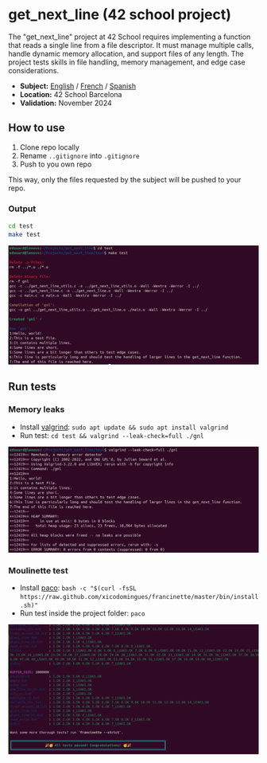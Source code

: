 # get_next_line (42 school project)

The "get_next_line" project at 42 School requires implementing a function that reads a single line from a file descriptor. It must manage multiple calls, handle dynamic memory allocation, and support files of any length. The project tests skills in file handling, memory management, and edge case considerations.

- **Subject:** [English](./subject/en.subject.pdf) / [French](./subject/fr.subject.pdf) / [Spanish](./subject/es.subject.pdf)
- **Location:** 42 School Barcelona
- **Validation:** November 2024

## How to use

1. Clone repo locally
2. Rename `..gitignore` into `.gitignore`
3. Push to you own repo

This way, only the files requested by the subject will be pushed to your repo.

### Output
```bash
cd test
make test
```

![42 get_next_line make output](./test/screenshot/output.png)

## Run tests

### Memory leaks
- Install [valgrind](https://valgrind.org/): `sudo apt update && sudo apt install valgrind`
- Run test: `cd test && valgrind --leak-check=full ./gnl`

![42 get_next_line leaks test valgrind](./test/screenshot/valgrind.png)

### Moulinette test
- Install [paco](https://github.com/xicodomingues/francinette): `bash -c "$(curl -fsSL https://raw.github.com/xicodomingues/francinette/master/bin/install.sh)"`
- Run test inside the project folder: `paco`

![42 get_next_line francinette test](./test/screenshot/paco.png)
